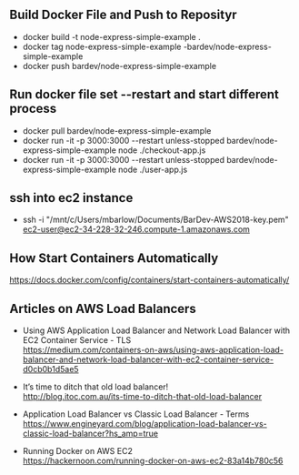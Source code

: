## Build Docker File and Push to Reposityr
- docker build -t node-express-simple-example .
- docker tag node-express-simple-example -bardev/node-express-simple-example
- docker push bardev/node-express-simple-example 

## Run docker file set --restart and start different process
- docker pull bardev/node-express-simple-example
- docker run -it -p 3000:3000 --restart unless-stopped bardev/node-express-simple-example node ./checkout-app.js
- docker run -it -p 3000:3000 --restart unless-stopped bardev/node-express-simple-example node ./user-app.js

## ssh into ec2 instance
- ssh -i "/mnt/c/Users/mbarlow/Documents/BarDev-AWS2018-key.pem"   ec2-user@ec2-34-228-32-246.compute-1.amazonaws.com

## How Start Containers Automatically
https://docs.docker.com/config/containers/start-containers-automatically/

## Articles on AWS Load Balancers
- Using AWS Application Load Balancer and Network Load Balancer with EC2 Container Service - TLS  
https://medium.com/containers-on-aws/using-aws-application-load-balancer-and-network-load-balancer-with-ec2-container-service-d0cb0b1d5ae5

- It’s time to ditch that old load balancer!  
http://blog.itoc.com.au/its-time-to-ditch-that-old-load-balancer

- Application Load Balancer vs Classic Load Balancer - Terms  
https://www.engineyard.com/blog/application-load-balancer-vs-classic-load-balancer?hs_amp=true
		
- Running Docker on AWS EC2  
https://hackernoon.com/running-docker-on-aws-ec2-83a14b780c56